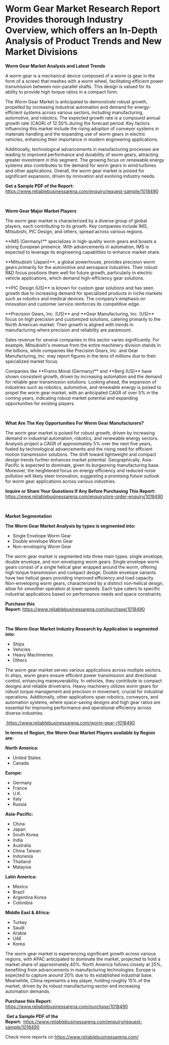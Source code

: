 <p><h1>Worm Gear Market Research Report Provides thorough Industry Overview, which offers an In-Depth Analysis of Product Trends and New Market Divisions</h1></p><p><strong>Worm Gear Market Analysis and Latest Trends</strong></p>
<p><p>A worm gear is a mechanical device composed of a worm (a gear in the form of a screw) that meshes with a worm wheel, facilitating efficient power transmission between non-parallel shafts. This design is valued for its ability to provide high torque ratios in a compact form.</p><p>The Worm Gear Market is anticipated to demonstrate robust growth, propelled by increasing industrial automation and demand for energy-efficient systems across various sectors, including manufacturing, automotive, and robotics. The expected growth rate is a compound annual growth rate (CAGR) of 12.50% during the forecast period. Key factors influencing this market include the rising adoption of conveyor systems in materials handling and the expanding use of worm gears in electric vehicles, enhancing their importance in modern engineering applications.</p><p>Additionally, technological advancements in manufacturing processes are leading to improved performance and durability of worm gears, attracting greater investment in this segment. The growing focus on renewable energy systems also contributes to the demand for worm gears in wind turbines and other applications. Overall, the worm gear market is poised for significant expansion, driven by innovation and evolving industry needs.</p></p>
<p><strong>Get a Sample PDF of the Report:&nbsp;</strong> <a href="https://www.reliablebusinessarena.com/enquiry/request-sample/1018490?utm_campaign=1909&utm_medium=2&utm_source=Github&utm_content=ia&utm_term=16022025&utm_id=worm-gear">https://www.reliablebusinessarena.com/enquiry/request-sample/1018490</a></p>
<p>&nbsp;</p>
<p><strong>Worm Gear Major Market Players</strong></p>
<p><p>The worm gear market is characterized by a diverse group of global players, each contributing to its growth. Key companies include IMS, Mitsubishi, PIC Design, and others, spread across various regions.</p><p>**IMS (Germany)** specializes in high-quality worm gears and boasts a strong European presence. With advancements in automation, IMS is expected to leverage its engineering capabilities to enhance market share.</p><p>**Mitsubishi (Japan)**, a global powerhouse, provides precision worm gears primarily for the automotive and aerospace industries. Their robust R&D focus positions them well for future growth, particularly in electric vehicle applications, which demand high-efficiency gear solutions.</p><p>**PIC Design (US)** is known for custom gear solutions and has seen growth due to increasing demand for specialized products in niche markets such as robotics and medical devices. The company’s emphasis on innovation and customer service reinforces its competitive edge.</p><p>**Precision Gears, Inc. (US)** and **Gear Manufacturing, Inc. (US)** focus on high precision and customized solutions, catering primarily to the North American market. Their growth is aligned with trends in manufacturing where precision and reliability are paramount.</p><p>Sales revenue for several companies in this sector varies significantly. For example, Mitsubishi's revenue from the entire machinery division stands in the billions, while companies like Precision Gears, Inc. and Gear Manufacturing, Inc. may report figures in the tens of millions due to their specialized market focus.</p><p>Companies like **Framo Morat (Germany)** and **Berg (US)** have shown consistent growth, driven by increasing automation and the demand for reliable gear transmission solutions. Looking ahead, the expansion of industries such as robotics, automotive, and renewable energy is poised to propel the worm gear market, with an anticipated CAGR of over 5% in the coming years, indicating robust market potential and expanding opportunities for existing players.</p></p>
<p>&nbsp;</p>
<p><strong>What Are The Key Opportunities For Worm Gear Manufacturers?</strong></p>
<p><p>The worm gear market is poised for robust growth, driven by increasing demand in industrial automation, robotics, and renewable energy sectors. Analysts project a CAGR of approximately 5% over the next five years, fueled by technological advancements and the rising need for efficient motion transmission solutions. The shift toward lightweight and compact design trends further enhances market potential. Geographically, Asia-Pacific is expected to dominate, given its burgeoning manufacturing base. Moreover, the heightened focus on energy efficiency and reduced noise pollution will likely steer innovation, suggesting a promising future outlook for worm gear applications across various industries.</p></p>
<p><strong>Inquire or Share Your Questions If Any Before Purchasing This Report:</strong> <a href="https://www.reliablebusinessarena.com/enquiry/pre-order-enquiry/1018490?utm_campaign=1909&utm_medium=2&utm_source=Github&utm_content=ia&utm_term=16022025&utm_id=worm-gear">https://www.reliablebusinessarena.com/enquiry/pre-order-enquiry/1018490</a></p>
<p>&nbsp;</p>
<p><strong>Market Segmentation</strong></p>
<p><strong>The Worm Gear Market Analysis by types is segmented into:</strong></p>
<p><ul><li>Single Envelope Worm Gear</li><li>Double envelope Worm Gear</li><li>Non-enveloping Worm Gear</li></ul></p>
<p><p>The worm gear market is segmented into three main types: single envelope, double envelope, and non-enveloping worm gears. Single envelope worm gears consist of a single helical gear wrapped around the worm, offering high torque transmission and compact design. Double envelope variants have two helical gears providing improved efficiency and load capacity. Non-enveloping worm gears, characterized by a distinct non-helical design, allow for smoother operation at lower speeds. Each type caters to specific industrial applications based on performance needs and space constraints.</p></p>
<p><strong>Purchase this Report:&nbsp;</strong><a href="https://www.reliablebusinessarena.com/purchase/1018490?utm_campaign=1909&utm_medium=2&utm_source=Github&utm_content=ia&utm_term=16022025&utm_id=worm-gear">https://www.reliablebusinessarena.com/purchase/1018490</a></p>
<p>&nbsp;</p>
<p><strong>The Worm Gear Market Industry Research by Application is segmented into:</strong></p>
<p><ul><li>Ships</li><li>Vehicles</li><li>Heavy Machineries</li><li>Others</li></ul></p>
<p><p>The worm gear market serves various applications across multiple sectors. In ships, worm gears ensure efficient power transmission and directional control, enhancing maneuverability. In vehicles, they contribute to compact designs and reliable drivetrains. Heavy machinery utilizes worm gears for robust torque management and precision in movement, crucial for industrial operations. Additionally, other applications span robotics, conveyors, and automation systems, where space-saving designs and high gear ratios are essential for improving performance and operational efficiency across diverse industries.</p></p>
<p><a href="https://www.reliablebusinessarena.com/worm-gear-r1018490?utm_campaign=1909&utm_medium=2&utm_source=Github&utm_content=ia&utm_term=16022025&utm_id=worm-gear">&nbsp;https://www.reliablebusinessarena.com/worm-gear-r1018490</a></p>
<p><strong>In terms of Region, the Worm Gear Market Players available by Region are:</strong></p>
<p>
    <p> <strong> North America: </strong>
        <ul>
            <li>United States</li>
            <li>Canada</li>
        </ul>
        </p> 
    <p> <strong> Europe: </strong>
        <ul>
            <li>Germany</li>
            <li>France</li>
            <li>U.K.</li>
            <li>Italy</li>
            <li>Russia</li>
        </ul>
        </p> 
    <p> <strong> Asia-Pacific: </strong>
        <ul>
            <li>China</li>
            <li>Japan</li>
            <li>South Korea</li>
            <li>India</li>
            <li>Australia</li>
            <li>China Taiwan</li>
            <li>Indonesia</li>
            <li>Thailand</li>
            <li>Malaysia</li>
        </ul>
        </p> 
    <p> <strong> Latin America: </strong>
        <ul>
            <li>Mexico</li>
            <li>Brazil</li>
            <li>Argentina Korea</li>
            <li>Colombia</li>
        </ul>
        </p> 
    <p> <strong> Middle East & Africa: </strong>
        <ul>
            <li>Turkey</li>
            <li>Saudi</li>
            <li>Arabia</li>
            <li>UAE</li>
            <li>Korea</li>
        </ul>
    </p>
    </p>
<p><p>The worm gear market is experiencing significant growth across various regions, with APAC anticipated to dominate the market, projected to hold a market share of approximately 40%. North America follows closely at 25%, benefiting from advancements in manufacturing technologies. Europe is expected to capture around 20% due to its established industrial base. Meanwhile, China represents a key player, holding roughly 15% of the market, driven by its robust manufacturing sector and increasing automation demands.</p></p>
<p><strong>Purchase this Report: </strong><a href="https://www.reliablebusinessarena.com/purchase/1018490?utm_campaign=1909&utm_medium=2&utm_source=Github&utm_content=ia&utm_term=16022025&utm_id=worm-gear">https://www.reliablebusinessarena.com/purchase/1018490</a></p>
<p>&nbsp;<strong>Get a Sample PDF of the Report:&nbsp;&nbsp;</strong><a href="https://www.reliablebusinessarena.com/enquiry/request-sample/1018490?utm_campaign=1909&utm_medium=2&utm_source=Github&utm_content=ia&utm_term=16022025&utm_id=worm-gear">https://www.reliablebusinessarena.com/enquiry/request-sample/1018490</a></p>
<p><strong></strong></p>
<p>Check more reports on <a href="https://www.reliablebusinessarena.com/?utm_campaign=1909&utm_medium=2&utm_source=Github&utm_content=ia&utm_term=16022025&utm_id=worm-gear">https://www.reliablebusinessarena.com/</a></p>